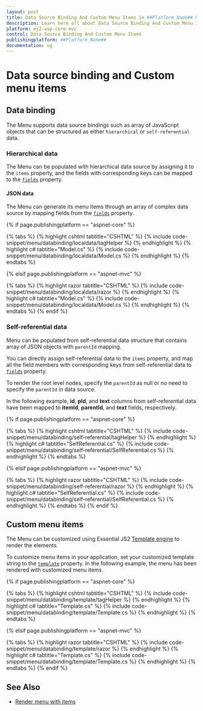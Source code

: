 ```yaml
---
layout: post
title: Data Source Binding And Custom Menu Items in ##Platform_Name## Menu Component
description: Learn here all about Data Source Binding And Custom Menu Items in Syncfusion ##Platform_Name## Menu component and more.
platform: ej2-asp-core-mvc
control: Data Source Binding And Custom Menu Items
publishingplatform: ##Platform_Name##
documentation: ug
---
```



# Data source binding and Custom menu items

## Data binding

The Menu supports data source bindings such as array of JavaScript objects
that can be structured as either `hierarchical` or `self-referential` data.

### Hierarchical data

The Menu can be populated with hierarchical data source by assigning it to the `items`
property, and the fields with corresponding keys can be mapped to the
[`fields`](https://help.syncfusion.com/cr/cref_files/aspnetcore-js2/Syncfusion.EJ2~Syncfusion.EJ2.Navigations.Menu~Fields.html) property.

#### JSON data

The Menu can generate its menu items through an array of complex data source by mapping fields
from the [`fields`](https://help.syncfusion.com/cr/cref_files/aspnetcore-js2/Syncfusion.EJ2~Syncfusion.EJ2.Navigations.Menu~Fields.html) property.

{% if page.publishingplatform == "aspnet-core" %}

{% tabs %}
{% highlight cshtml tabtitle="CSHTML" %}
{% include code-snippet/menu/databinding/localdata/tagHelper %}
{% endhighlight %}
{% highlight c# tabtitle="Model.cs" %}
{% include code-snippet/menu/databinding/localdata/Model.cs %}
{% endhighlight %}
{% endtabs %}

{% elsif page.publishingplatform == "aspnet-mvc" %}

{% tabs %}
{% highlight razor tabtitle="CSHTML" %}
{% include code-snippet/menu/databinding/localdata/razor %}
{% endhighlight %}
{% highlight c# tabtitle="Model.cs" %}
{% include code-snippet/menu/databinding/localdata/Model.cs %}
{% endhighlight %}
{% endtabs %}
{% endif %}



### Self-referential data

Menu can be populated from self-referential data structure that contains array of JSON objects
with `parentId` mapping.

You can directly assign self-referential data to the `items`
property, and map all the field members
with corresponding keys from self-referential data to [`fields`](https://help.syncfusion.com/cr/cref_files/aspnetcore-js2/Syncfusion.EJ2~Syncfusion.EJ2.Navigations.Menu~Fields.html) property.

To render the root level nodes, specify the `parentId` as null or no need to specify the `parentId` in data source.

In the following example, **id**, **pId**, and **text** columns from self-referential data
have been mapped to **itemId**, **parentId**, and **text** fields, respectively.

{% if page.publishingplatform == "aspnet-core" %}

{% tabs %}
{% highlight cshtml tabtitle="CSHTML" %}
{% include code-snippet/menu/databinding/self-referential/tagHelper %}
{% endhighlight %}
{% highlight c# tabtitle="SelfReferential.cs" %}
{% include code-snippet/menu/databinding/self-referential/SelfReferential.cs %}
{% endhighlight %}
{% endtabs %}

{% elsif page.publishingplatform == "aspnet-mvc" %}

{% tabs %}
{% highlight razor tabtitle="CSHTML" %}
{% include code-snippet/menu/databinding/self-referential/razor %}
{% endhighlight %}
{% highlight c# tabtitle="SelfReferential.cs" %}
{% include code-snippet/menu/databinding/self-referential/SelfReferential.cs %}
{% endhighlight %}
{% endtabs %}
{% endif %}



## Custom menu items

The Menu can be customized using Essential JS2
[Template engine](https://ej2.syncfusion.com/documentation/common/template-engine.html) to render the elements.

To customize menu items in your application, set your customized template string to the
[`template`](https://help.syncfusion.com/cr/cref_files/aspnetcore-js2/Syncfusion.EJ2~Syncfusion.EJ2.Navigations.Menu~Template.html) property.
In the following example, the menu has been rendered with customized menu items.

{% if page.publishingplatform == "aspnet-core" %}

{% tabs %}
{% highlight cshtml tabtitle="CSHTML" %}
{% include code-snippet/menu/databinding/template/tagHelper %}
{% endhighlight %}
{% highlight c# tabtitle="Template.cs" %}
{% include code-snippet/menu/databinding/template/Template.cs %}
{% endhighlight %}
{% endtabs %}

{% elsif page.publishingplatform == "aspnet-mvc" %}

{% tabs %}
{% highlight razor tabtitle="CSHTML" %}
{% include code-snippet/menu/databinding/template/razor %}
{% endhighlight %}
{% highlight c# tabtitle="Template.cs" %}
{% include code-snippet/menu/databinding/template/Template.cs %}
{% endhighlight %}
{% endtabs %}
{% endif %}



## See Also

* [Render menu with items](./getting-started#getting-started)
